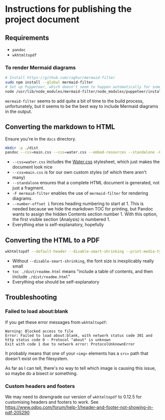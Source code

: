 # Instructions for publishing the project document

## Requirements

- `pandoc`
- `wkhtmltopdf`

### To render Mermaid diagrams

```bash
# Install https://github.com/raghur/mermaid-filter
sudo npm install --global mermaid-filter
# Set up Puppeteer, which doesn't seem to happen automatically for some reason
node /usr/lib/node_modules/mermaid-filter/node_modules/puppeteer/install.js
```

`mermaid-filter` seems to add quite a bit of time to the build process, unfortunately, but it seems to be the best way to include Mermaid diagrams in the output.

## Converting the markdown to HTML

Ensure you're in the `docs` directory.

```bash
mkdir -p ./dist
pandoc --css=main.css --css=water.css --embed-resources --standalone -F mermaid-filter --number-sections --number-offset 1 --metadata-file metadata.yaml -o ./dist/readme.html ./readme.md
```

- `--css=water.css` includes the [Water.css](https://watercss.kognise.dev/) stylesheet, which just makes the document look nice
- `--css=main.css` is for our own custom styles (of which there aren't many)
- `--standalone` ensures that a complete HTML document is generated, not just a fragment.
- `-F mermaid-filter` enables the use of `mermaid-filter` for rendering diagrams.
- `--number-offset 1` forces heading numbering to start at 1. This is needed because we hide the markdown TOC for printing, but Pandoc wants to assign the hidden Contents section number 1. With this option, the first visible section (Analysis) is numbered 1.
- Everything else is self-explanatory, hopefully

## Converting the HTML to a PDF

```bash
wkhtmltopdf --default-header --disable-smart-shrinking --print-media-type toc ./dist/readme.html ./dist/readme.pdf
```

- Without `--disable-smart-shrinking`, the font size is inexplicably really small
- `toc ./dist/readme.html` means "include a table of contents, and then include `./dist/readme.html`"
- Everything else should be self-explanatory

## Troubleshooting

### Failed to load about:blank

If you get these error messages from `wkhtmltopdf`:

```none
Warning: Blocked access to file
Error: Failed to load about:blank, with network status code 301 and http status code 0 - Protocol "about" is unknown
Exit with code 1 due to network error: ProtocolUnknownError
```

It probably means that one of your `<img>` elements has a `src=` path that doesn't exist on the filesystem.

As far as I can tell, there's no way to tell which image is causing this issue, so maybe do a bisect or something.

### Custom headers and footers

We may need to downgrade our version of `wkhtmltopdf` to 0.12.5 for customising headers and footers to work. See <https://www.odoo.com/forum/help-1/header-and-footer-not-showing-in-pdf-205290>
